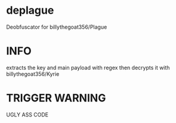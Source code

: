 # deplague

Deobfuscator for billythegoat356/Plague

# INFO

extracts the key and main payload with regex
then decrypts it with billythegoat356/Kyrie

# TRIGGER WARNING

UGLY ASS CODE
